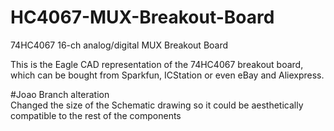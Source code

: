 # HC4067-MUX-Breakout-Board
74HC4067 16-ch analog/digital MUX Breakout Board

This is the Eagle CAD representation of the 74HC4067 breakout board, which can be bought from Sparkfun, ICStation or even eBay and Aliexpress.

#Joao Branch alteration </br>
Changed the size of the Schematic drawing so it could be aesthetically compatible to the rest of the components
